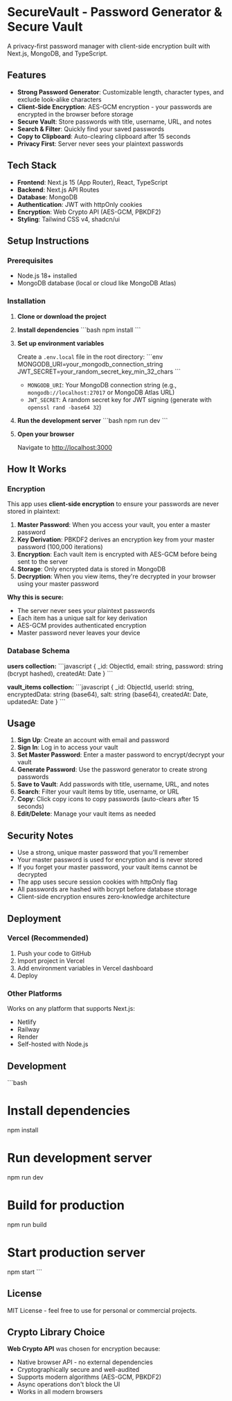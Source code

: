 # SecureVault - Password Generator & Secure Vault

A privacy-first password manager with client-side encryption built with Next.js, MongoDB, and TypeScript.

## Features

- **Strong Password Generator**: Customizable length, character types, and exclude look-alike characters
- **Client-Side Encryption**: AES-GCM encryption - your passwords are encrypted in the browser before storage
- **Secure Vault**: Store passwords with title, username, URL, and notes
- **Search & Filter**: Quickly find your saved passwords
- **Copy to Clipboard**: Auto-clearing clipboard after 15 seconds
- **Privacy First**: Server never sees your plaintext passwords

## Tech Stack

- **Frontend**: Next.js 15 (App Router), React, TypeScript
- **Backend**: Next.js API Routes
- **Database**: MongoDB
- **Authentication**: JWT with httpOnly cookies
- **Encryption**: Web Crypto API (AES-GCM, PBKDF2)
- **Styling**: Tailwind CSS v4, shadcn/ui

## Setup Instructions

### Prerequisites

- Node.js 18+ installed
- MongoDB database (local or cloud like MongoDB Atlas)

### Installation

1. **Clone or download the project**

2. **Install dependencies**
   \`\`\`bash
   npm install
   \`\`\`

3. **Set up environment variables**
   
   Create a `.env.local` file in the root directory:
   \`\`\`env
   MONGODB_URI=your_mongodb_connection_string
   JWT_SECRET=your_random_secret_key_min_32_chars
   \`\`\`

   - `MONGODB_URI`: Your MongoDB connection string (e.g., `mongodb://localhost:27017` or MongoDB Atlas URL)
   - `JWT_SECRET`: A random secret key for JWT signing (generate with `openssl rand -base64 32`)

4. **Run the development server**
   \`\`\`bash
   npm run dev
   \`\`\`

5. **Open your browser**
   
   Navigate to [http://localhost:3000](http://localhost:3000)

## How It Works

### Encryption

This app uses **client-side encryption** to ensure your passwords are never stored in plaintext:

1. **Master Password**: When you access your vault, you enter a master password
2. **Key Derivation**: PBKDF2 derives an encryption key from your master password (100,000 iterations)
3. **Encryption**: Each vault item is encrypted with AES-GCM before being sent to the server
4. **Storage**: Only encrypted data is stored in MongoDB
5. **Decryption**: When you view items, they're decrypted in your browser using your master password

**Why this is secure:**
- The server never sees your plaintext passwords
- Each item has a unique salt for key derivation
- AES-GCM provides authenticated encryption
- Master password never leaves your device

### Database Schema

**users collection:**
\`\`\`javascript
{
  _id: ObjectId,
  email: string,
  password: string (bcrypt hashed),
  createdAt: Date
}
\`\`\`

**vault_items collection:**
\`\`\`javascript
{
  _id: ObjectId,
  userId: string,
  encryptedData: string (base64),
  salt: string (base64),
  createdAt: Date,
  updatedAt: Date
}
\`\`\`

## Usage

1. **Sign Up**: Create an account with email and password
2. **Sign In**: Log in to access your vault
3. **Set Master Password**: Enter a master password to encrypt/decrypt your vault
4. **Generate Password**: Use the password generator to create strong passwords
5. **Save to Vault**: Add passwords with title, username, URL, and notes
6. **Search**: Filter your vault items by title, username, or URL
7. **Copy**: Click copy icons to copy passwords (auto-clears after 15 seconds)
8. **Edit/Delete**: Manage your vault items as needed

## Security Notes

- Use a strong, unique master password that you'll remember
- Your master password is used for encryption and is never stored
- If you forget your master password, your vault items cannot be decrypted
- The app uses secure session cookies with httpOnly flag
- All passwords are hashed with bcrypt before database storage
- Client-side encryption ensures zero-knowledge architecture

## Deployment

### Vercel (Recommended)

1. Push your code to GitHub
2. Import project in Vercel
3. Add environment variables in Vercel dashboard
4. Deploy

### Other Platforms

Works on any platform that supports Next.js:
- Netlify
- Railway
- Render
- Self-hosted with Node.js

## Development

\`\`\`bash
# Install dependencies
npm install

# Run development server
npm run dev

# Build for production
npm run build

# Start production server
npm start
\`\`\`

## License

MIT License - feel free to use for personal or commercial projects.

## Crypto Library Choice

**Web Crypto API** was chosen for encryption because:
- Native browser API - no external dependencies
- Cryptographically secure and well-audited
- Supports modern algorithms (AES-GCM, PBKDF2)
- Async operations don't block the UI
- Works in all modern browsers
